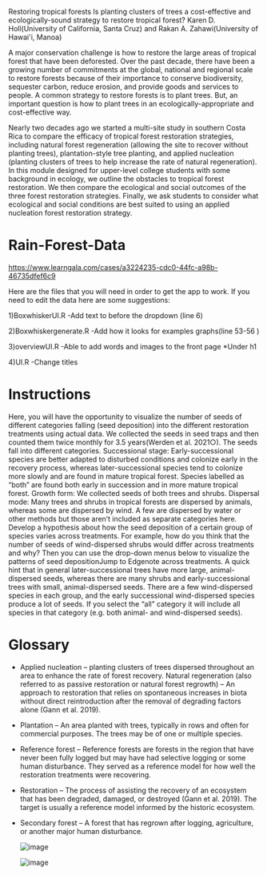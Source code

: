 Restoring tropical forests
Is planting clusters of trees a cost-effective and ecologically-sound strategy to restore tropical forest?
Karen D. Holl(University of California, Santa Cruz)
 and 
Rakan A. Zahawi(University of Hawai'i, Manoa)


A major conservation challenge is how to restore the large areas of tropical forest that have been deforested.
Over the past decade, there have been a growing number of commitments at the global, national and regional scale to restore forests because of their importance to conserve biodiversity, sequester carbon, reduce erosion, and provide goods and services to people. A common strategy to restore forests is to plant trees. But, an important question is how to plant trees in an ecologically-appropriate and cost-effective way.

Nearly two decades ago we started a multi-site study in southern Costa Rica to compare the efficacy of tropical forest restoration strategies, including natural forest regeneration (allowing the site to recover without planting trees), plantation-style tree planting, and applied nucleation (planting clusters of trees to help increase the rate of natural regeneration). In this module designed for upper-level college students with some background in ecology, we outline the obstacles to tropical forest restoration. We then compare the ecological and social outcomes of the three forest restoration strategies. Finally, we ask students to consider what ecological and social conditions are best suited to using an applied nucleation forest restoration strategy. 

# Rain-Forest-Data
https://www.learngala.com/cases/a3224235-cdc0-44fc-a98b-46735dfef6c9

Here are the files that you will need in order to get the app to work.
 If you need to edit the data here are some suggestions:
	
  1)BoxwhiskerUI.R
   -Add text to before the dropdown (line 6)
   
   
   2)Boxwhiskergenerate.R
    -Add how it looks for examples graphs(line 53-56 )
    
    
   3)overviewUI.R
     -Able to add words and images to the front page
      *Under h1
      
      
   4)UI.R
     -Change titles 
     
# Instructions
Here, you will have the opportunity to visualize the number of seeds of different categories falling (seed deposition) into the different restoration treatments using actual data. We collected the seeds in seed traps and then counted them twice monthly for 3.5 years(Werden et al. 2021○). The seeds fall into different categories. 
Successional stage: Early-successional species are better adapted to disturbed conditions and colonize early in the recovery process, whereas later-successional species tend to colonize more slowly and are found in mature tropical forest. Species labelled as “both” are found both early in succession and in more mature tropical forest.
Growth form: We collected seeds of both trees and shrubs.
Dispersal mode: Many trees and shrubs in tropical forests are dispersed by animals, whereas some are dispersed by wind. A few are dispersed by water or other methods but those aren’t included as separate categories here.
Develop a hypothesis about how the seed deposition of a certain group of species varies across treatments. For example, how do you think that the number of seeds of wind-dispersed shrubs would differ across treatments and why? Then you can use the drop-down menus below to visualize the patterns of seed depositionJump to Edgenote across treatments. A quick hint that in general later-successional trees have more large, animal-dispersed seeds, whereas there are many shrubs and early-successional trees with small, animal-dispersed seeds. There are a few wind-dispersed species in each group, and the early successional wind-dispersed species produce a lot of seeds. If you select the “all” category it will include all species in that category (e.g. both animal- and wind-dispersed seeds).  
     
# Glossary
* Applied nucleation – planting clusters of trees dispersed throughout an area to enhance the rate of forest recovery.
Natural regeneration (also referred to as passive restoration or natural forest regrowth) – An approach to restoration that relies on spontaneous increases in biota without direct reintroduction after the removal of degrading factors alone (Gann et al. 2019). 
* Plantation – An area planted with trees, typically in rows and often for commercial purposes. The trees may be of one or multiple species.
* Reference forest – Reference forests are forests in the region that have never been fully logged but may have had selective logging or some human disturbance. They served as a reference model for how well the restoration treatments were recovering.
* Restoration – The process of assisting the recovery of an ecosystem that has been degraded, damaged, or destroyed (Gann et al. 2019). The target is usually a reference model informed by the historic ecosystem.
* Secondary forest –  A forest that has regrown after logging, agriculture, or another major human disturbance. 
   
   ![image](https://user-images.githubusercontent.com/31675832/198686213-a51c3bda-e612-4137-8c9f-356cb2c4acc3.png)

   
   ![image](https://user-images.githubusercontent.com/31675832/198686106-55d6bcac-460c-43f8-a493-bc5d6511218d.png)

   
    
